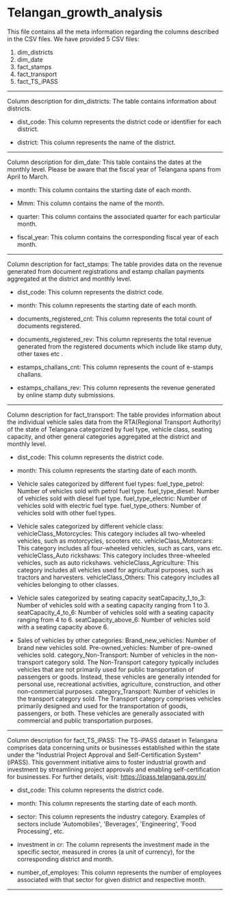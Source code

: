 # Telangan_growth_analysis
This file contains all the meta information regarding the columns described in the CSV files. We have provided 5 CSV files:
1. dim_districts
2. dim_date
3. fact_stamps
4. fact_transport
5. fact_TS_iPASS

---------------------------------------------------------------------------------------------

Column description for dim_districts:
The table contains information about districts.

- dist_code: This column represents the district code or identifier for each district.

- district: This column represents the name of the district.

---------------------------------------------------------------------------------------------

Column description for dim_date:
This table contains the dates at the monthly level. Please be aware that the fiscal year of Telangana spans from April to March.

- month: This column contains the starting date of each month.

- Mmm: This column contains the name of the month.

- quarter: This column contains the associated quarter for each particular month.  

- fiscal_year: This column contains the corresponding fiscal year of each month.

---------------------------------------------------------------------------------------------

Column description for fact_stamps:
The table provides data on the revenue generated from document registrations and estamp challan payments aggregated at the district and monthly level.


- dist_code: This column represents the district code.

- month: This column represents the starting date of each month.

- documents_registered_cnt: This column represents the total count of documents registered.

- documents_registered_rev: This column represents the total revenue generated from the registered documents which include like stamp duty, other taxes etc .

- estamps_challans_cnt: This column represents the count of e-stamps challans.

- estamps_challans_rev: This column represents the revenue generated by online stamp duty submissions.


---------------------------------------------------------------------------------------------


Column description for fact_transport:
The table provides information about the individual vehicle sales data from the RTA(Regional Transport Authority) of the state of Telangana categorized by fuel type,
vehicle class, seating capacity, and other general categories aggregated at the district and monthly level.

- dist_code: This column represents the district code.

- month: This column represents the starting date of each month.

- Vehicle sales categorized by different fuel types:
	fuel_type_petrol: Number of vehicles sold with petrol fuel type.
	fuel_type_diesel: Number of vehicles sold with diesel fuel type.
	fuel_type_electric: Number of vehicles sold with electric fuel type.
	fuel_type_others: Number of vehicles sold with other fuel types.

- Vehicle sales categorized by different vehicle class:
	vehicleClass_Motorcycles: This category includes all two-wheeled vehicles, such as motorcycles, scooters etc.
	vehicleClass_Motorcars: This category includes all four-wheeled vehicles, such as cars, vans etc.
	vehicleClass_Auto rickshaws: This category includes three-wheeled vehicles, such as auto rickshaws.
	vehicleClass_Agriculture: This category includes all vehicles used for agricultural purposes, such as tractors and harvesters.
	vehicleClass_Others: This category includes all vehicles belonging to other classes.

- Vehicle sales categorized by seating capacity
	seatCapacity_1_to_3: Number of vehicles sold with a seating capacity ranging from 1 to 3.
	seatCapacity_4_to_6: Number of vehicles sold with a seating capacity ranging from 4 to 6.
	seatCapacity_above_6: Number of vehicles sold with a seating capacity above 6.

- Sales of vehicles by other categories:
	Brand_new_vehicles: Number of brand new vehicles sold.
	Pre-owned_vehicles: Number of pre-owned vehicles sold.
	category_Non-Transport: Number of vehicles in the non-transport category sold. The Non-Transport category typically includes vehicles that are not primarily used for public transportation of passengers or goods. Instead, these vehicles are generally intended for personal use, recreational activities, agriculture, construction, and other non-commercial purposes.
	category_Transport: Number of vehicles in the transport category sold. The Transport category comprises vehicles primarily designed and used for the transportation of goods, passengers, or both. These vehicles are generally associated with commercial and public transportation purposes.


---------------------------------------------------------------------------------------------


Column description for fact_TS_iPASS:
The TS-iPASS dataset in Telangana comprises data concerning units or businesses established within the state under the "Industrial Project Approval and Self-Certification System" (iPASS). This government initiative aims to foster industrial growth and investment by streamlining project approvals and enabling self-certification for businesses.
For further details, visit: https://ipass.telangana.gov.in/


- dist_code: This column represents the district code.

- month: This column represents the starting date of each month.

- sector: This column represents the industry category. Examples of sectors include 'Automobiles', 'Beverages', 'Engineering', 'Food Processing', etc.

- investment in cr: The column represents the investment made in the specific sector, measured in crores (a unit of currency), for the corresponding district and month.

- number_of_employes: This column represents the number of employees associated with that sector for given district and respective month.


-----------------------------------------------------------------------------------------------
